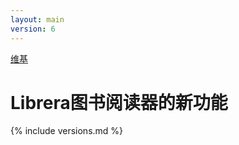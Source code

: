 ```yaml
---
layout: main
version: 6
---
```

[维基](/wiki/zh)

# Librera图书阅读器的新功能

{% include versions.md %}


    
